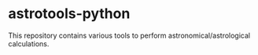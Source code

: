 # astrotools-python

This repository contains various tools to perform astronomical/astrological calculations.
